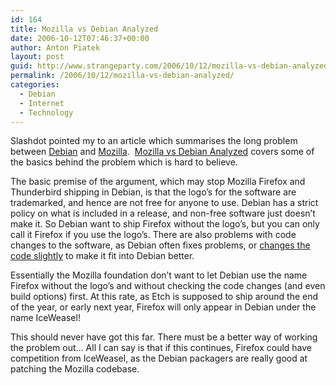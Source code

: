 ```yaml
---
id: 164
title: Mozilla vs Debian Analyzed
date: 2006-10-12T07:46:37+00:00
author: Anton Piatek
layout: post
guid: http://www.strangeparty.com/2006/10/12/mozilla-vs-debian-analyzed/
permalink: /2006/10/12/mozilla-vs-debian-analyzed/
categories:
  - Debian
  - Internet
  - Technology
---
```

Slashdot pointed my to an article which summarises the long problem between [Debian](http://www.debian.org) and [Mozilla](http://www.mozilla.org).  [Mozilla vs Debian Analyzed](http://slashdot.org/article.pl?sid=06/10/10/212236&from=rss) covers some of the basics behind the problem which is hard to believe.

The basic premise of the argument, which may stop Mozilla Firefox and Thunderbird shipping in Debian, is that the logo&#8217;s for the software are trademarked, and hence are not free for anyone to use. Debian has a strict policy on what is included in a release, and non-free software just doesn&#8217;t make it. So Debian want to ship Firefox without the logo&#8217;s, but you can only call it Firefox if you use the logo&#8217;s. There are also problems with code changes to the software, as Debian often fixes problems, or [changes the code slightly](http://packages.debian.org/changelogs/pool/main/m/mozilla-firefox/mozilla-firefox_1.0.4-2sarge11/changelog) to make it fit into Debian better.

Essentially the Mozilla foundation don&#8217;t want to let Debian use the name Firefox without the logo&#8217;s and without checking the code changes (and even build options) first. At this rate, as Etch is supposed to ship around the end of the year, or early next year, Firefox will only appear in Debian under the name IceWeasel!

This should never have got this far. There must be a better way of working the problem out&#8230; All I can say is that if this continues, Firefox could have competition from IceWeasel, as the Debian packagers are really good at patching the Mozilla codebase.